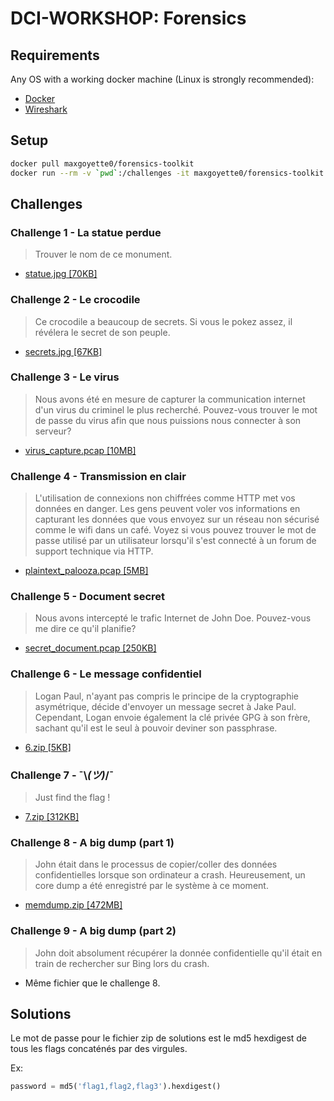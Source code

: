 # DCI-WORKSHOP: Forensics

## Requirements
Any OS with a working docker machine (Linux is strongly recommended):
* [Docker](https://docs.docker.com/install/linux/docker-ce/ubuntu/)
* [Wireshark](https://www.wireshark.org/#download) 

## Setup
```bash
docker pull maxgoyette0/forensics-toolkit
docker run --rm -v `pwd`:/challenges -it maxgoyette0/forensics-toolkit
``` 

## Challenges

### Challenge 1 - La statue perdue
> Trouver le nom de ce monument.

* [statue.jpg [70KB]](https://drive.google.com/open?id=1T5yR3bXpMQG0aV0ScTUneiBLZWo29N1t)

### Challenge 2 - Le crocodile
> Ce crocodile a beaucoup de secrets. Si vous le pokez assez, il révélera le secret de son peuple.

* [secrets.jpg [67KB]](https://drive.google.com/open?id=1vcmGJh3luvfv6xtEFSguWL50NKLjWgHE)

### Challenge 3 - Le virus
> Nous avons été en mesure de capturer la communication internet d'un virus du criminel le plus recherché. Pouvez-vous trouver le mot de passe du virus afin que nous puissions nous connecter à son serveur?
* [virus_capture.pcap [10MB]](https://drive.google.com/open?id=1HSv5zVV6do0ESq_IEQGHlLR37OjHhGHy)

### Challenge 4 - Transmission en clair

> L'utilisation de connexions non chiffrées comme HTTP met vos données en danger. Les gens peuvent voler vos informations en capturant les données que vous envoyez sur un réseau non sécurisé comme le wifi dans un café.
Voyez si vous pouvez trouver le mot de passe utilisé par un utilisateur lorsqu'il s'est connecté à un forum de support technique via HTTP.
* [plaintext_palooza.pcap [5MB]](https://drive.google.com/open?id=1nEFsgFhBRm5b9nbhBa1k1taJIlabpKF_)

### Challenge 5 - Document secret
> Nous avons intercepté le trafic Internet de John Doe. Pouvez-vous me dire ce qu'il planifie?

* [secret_document.pcap [250KB]](https://drive.google.com/open?id=1gw1AGDWIePXoC9efBsSH1cV_SizySsTz)

### Challenge 6 - Le message confidentiel
> Logan Paul, n'ayant pas compris le principe de la cryptographie asymétrique, décide d'envoyer un message secret à Jake Paul. Cependant, Logan envoie également la clé privée GPG à son frère, sachant qu'il est le seul à pouvoir deviner son passphrase. 

* [6.zip [5KB]](https://drive.google.com/open?id=1hN6lQ9Rj4xLcG7qWaKl_gijGMe7Rc16Z)

### Challenge 7 - ¯\\_(ツ)_/¯
> Just find the flag !

* [7.zip [312KB]](https://drive.google.com/open?id=1iVm83Jh7ex6YhFtAiGub08UclRfu_hY3)

### Challenge 8 - A big dump (part 1)
> John était dans le processus de copier/coller des données confidentielles lorsque son ordinateur a crash. Heureusement, un core dump a été enregistré par le système à ce moment.

* [memdump.zip [472MB]](https://drive.google.com/open?id=1PGQTbDzc7SWJ9fXTj0-KnRawJHRdvzYu)

### Challenge 9 - A big dump (part 2)
> John doit absolument récupérer la donnée confidentielle qu'il était en train de rechercher sur Bing lors du crash.

* Même fichier que le challenge 8.

## Solutions
Le mot de passe pour le fichier zip de solutions est le md5 hexdigest de tous les flags concaténés par des virgules.

Ex:
```python
password = md5('flag1,flag2,flag3').hexdigest()
```
